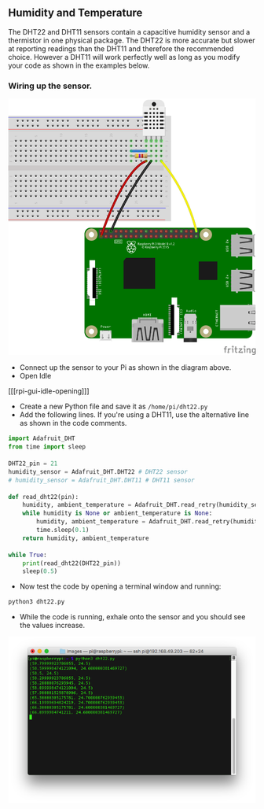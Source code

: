 ## Humidity and Temperature

The DHT22 and DHT11 sensors contain a capacitive humidity sensor and a thermistor in one physical package. The DHT22 is more accurate but slower at reporting readings than the DHT11 and therefore the recommended choice. However a DHT11 will work perfectly well as long as you modify your code as shown in the examples below.

### Wiring up the sensor.

![](images/dht22_bb.png)

- Connect up the sensor to your Pi as shown in the diagram above.
- Open Idle

[[[rpi-gui-idle-opening]]]

- Create a new Python file and save it as `/home/pi/dht22.py`
- Add the following lines. If you're using a DHT11, use the alternative line as shown in the code comments.

```python
import Adafruit_DHT
from time import sleep

DHT22_pin = 21
humidity_sensor = Adafruit_DHT.DHT22 # DHT22 sensor
# humidity_sensor = Adafruit_DHT.DHT11 # DHT11 sensor

def read_dht22(pin):
    humidity, ambient_temperature = Adafruit_DHT.read_retry(humidity_sensor,pin)
    while humidity is None or ambient_temperature is None:
        humidity, ambient_temperature = Adafruit_DHT.read_retry(humidity_sensor,pin)
        time.sleep(0.1)
    return humidity, ambient_temperature

while True:
    print(read_dht22(DHT22_pin))
    sleep(0.5)
```
- Now test the code by opening a terminal window and running:

```bash
python3 dht22.py
```

- While the code is running, exhale onto the sensor and you should see the values increase.

![](images/dht22_code_run.png)
